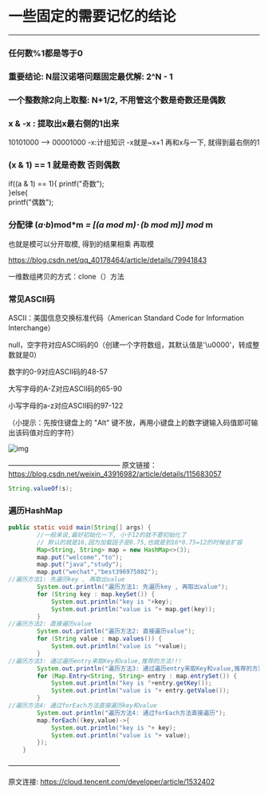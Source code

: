 # 一些固定的需要记忆的结论

---


### 任何数%1都是等于0  

### 重要结论: N层汉诺塔问题固定最优解: 2^N - 1   

### 一个整数除2向上取整: N+1/2, 不用管这个数是奇数还是偶数   

### x & -x : 提取出x最右侧的1出来
10101000 --> 00001000
-x:计组知识 -x就是~x+1
再和x与一下, 就得到最右侧的1

### (x & 1) == 1 就是奇数 否则偶数  
if((a & 1) == 1){
printf("奇数");  
}else{    
printf("偶数");



### 分配律 (*a*⋅*b*)mod*m *= [(*a *mod* m*)⋅ (*b *mod* m*)] mod* m

也就是模可以分开取模, 得到的结果相乘 再取模









https://blog.csdn.net/qq_40178464/article/details/79941843

一维数组拷贝的方式：clone（）方法







### 常见ASCII码

ASCII：美国信息交换标准代码（American Standard Code for Information Interchange）

null，空字符对应ASCII码的0（创建一个字符数组，其默认值是'\u0000'，转成整数就是0）

数字的0-9对应ASCII码的48-57

大写字母的A-Z对应ASCII码的65-90

小写字母的a-z对应ASCII码的97-122

（小提示：先按住键盘上的 "Alt" 键不放，再用小键盘上的数字键输入码值即可输出该码值对应的字符）

![img](https://s2.loli.net/2021/12/10/b4fcYwJMnVDNlBP.jpg)

————————————————
原文链接：https://blog.csdn.net/weixin_43916982/article/details/115683057





```java
String.valueOf(s);
```



### 遍历HashMap

```java
public static void main(String[] args) {
        //一般来说,最好初始化一下, 小于12的就不要初始化了
        // 默认的就是16,因为加载因子是0.75,也就是到16*0.75=12的时候会扩容
        Map<String, String> map = new HashMap<>(3);
        map.put("welcome","to");
        map.put("java","study");
        map.put("wechat","best396975802");
//遍历方法1: 先遍历key , 再取出value
        System.out.println("遍历方法1: 先遍历key , 再取出value");
        for (String key : map.keySet()) {
            System.out.println("key is "+key);
            System.out.println("value is "+ map.get(key));
        }
//遍历方法2: 直接遍历value
        System.out.println("遍历方法2: 直接遍历value");
        for (String value : map.values()) {
            System.out.println("value is "+value);
        }
//遍历方法3: 通过遍历entry来取Key和value,推荐的方法!!!
        System.out.println("遍历方法3: 通过遍历entry来取Key和value,推荐的方法!!!");
        for (Map.Entry<String, String> entry : map.entrySet()) {
            System.out.println("key is "+entry.getKey());
            System.out.println("value is "+ entry.getValue());
        }
//遍历方法4: 通过forEach方法直接遍历key和value
        System.out.println("遍历方法4: 通过forEach方法直接遍历");
        map.forEach((key,value)->{
            System.out.println("key is "+ key);
            System.out.println("value is "+ value);
        });
    }
```

————————————————

原文连接: https://cloud.tencent.com/developer/article/1532402
